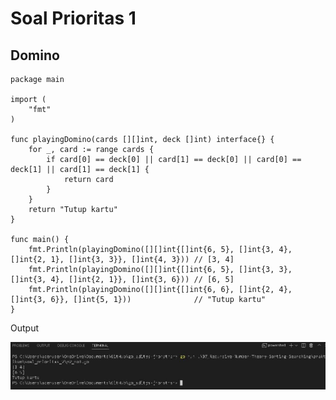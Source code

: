 # Soal Prioritas 1
## Domino

```
package main

import (
	"fmt"
)

func playingDomino(cards [][]int, deck []int) interface{} {
	for _, card := range cards {
		if card[0] == deck[0] || card[1] == deck[0] || card[0] == deck[1] || card[1] == deck[1] {
			return card
		}
	}
	return "Tutup kartu"
}

func main() {
	fmt.Println(playingDomino([][]int{[]int{6, 5}, []int{3, 4}, []int{2, 1}, []int{3, 3}}, []int{4, 3})) // [3, 4]
	fmt.Println(playingDomino([][]int{[]int{6, 5}, []int{3, 3}, []int{3, 4}, []int{2, 1}}, []int{3, 6})) // [6, 5]
	fmt.Println(playingDomino([][]int{[]int{6, 6}, []int{2, 4}, []int{3, 6}}, []int{5, 1}))              // "Tutup kartu"
}
```

Output

![p2_no1](/07_Recursive-Number-Theory-Sorting-Searching/screenshots/p2_no1.JPG)